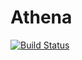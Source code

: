 # Athena

[![Build Status](https://github.com/juliusdejon/athena/workflows/CI/badge.svg)](https://github.com/juliusdejon/athena)
